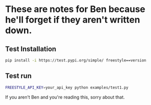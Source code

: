 # These are notes for Ben because he'll forget if they aren't written down.

## Test Installation

```bash
pip install -i https://test.pypi.org/simple/ freestyle==version
```

## Test run

```bash
FREESTYLE_API_KEY=your_api_key python examples/test1.py
```

If you aren't Ben and you're reading this, sorry about that.
